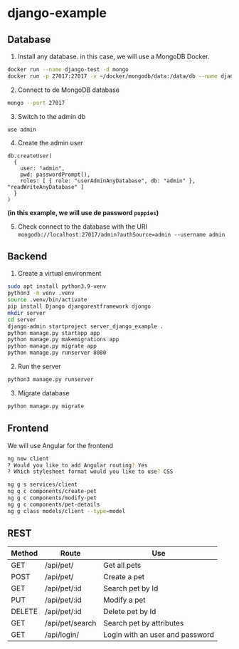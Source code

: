 # django-example
## Database
1. Install any database. in this case, we will use a MongoDB Docker.
```bash
docker run --name django-test -d mongo
docker run -p 27017:27017 -v ~/docker/mongodb/data:/data/db --name django-test -d mongo
```

2. Connect to de MongoDB database
```bash
mongo --port 27017
```

3. Switch to the admin db
```mongo
use admin
```

4. Create the admin user
```mongo
db.createUser(
  {
    user: "admin",
    pwd: passwordPrompt(),
    roles: [ { role: "userAdminAnyDatabase", db: "admin" }, "readWriteAnyDatabase" ]
  }
)
```
__(in this example, we will use de password `puppies`)__

5. Check connect to the database with the URI `mongodb://localhost:27017/admin?authSource=admin --username admin`

## Backend
1. Create a virtual environment
```bash
sudo apt install python3.9-venv
python3 -m venv .venv
source .venv/bin/activate
pip install Django djangorestframework djongo
mkdir server
cd server
django-admin startproject server_django_example .
python manage.py startapp app
python manage.py makemigrations app
python manage.py migrate app
python manage.py runserver 8080
```

2. Run the server
```bash
python3 manage.py runserver
```

3. Migrate database
```bash
python manage.py migrate
```

## Frontend
We will use Angular for the frontend

```bash
ng new client
? Would you like to add Angular routing? Yes
? Which stylesheet format would you like to use? CSS

ng g s services/client
ng g c components/create-pet
ng g c components/modify-pet
ng g c components/pet-details
ng g class models/client --type=model
```

## REST
| __Method__    | __Route__         | __Use__                           |
|---------------|-------------------|-----------------------------------|
| GET           | /api/pet/         | Get all pets                      |
| POST          | /api/pet/         | Create a pet                      |
| GET           | /api/pet/:id      | Search pet by Id                  |
| PUT           | /api/pet/:id      | Modify a pet                      |
| DELETE        | /api/pet/:id      | Delete pet by Id                  |
| GET           | /api/pet/search   | Search pet by attributes          |
| GET           | /api/login/       | Login with an user and password   |